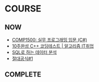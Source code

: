 # COURSE

## NOW
- [COMP1500: 실무 프로그래밍 입문 (C#)](https://pocu.academy/ko/Courses/COMP1500)
- [10주완성 C++ 코딩테스트 | 알고리즘 IT취업](https://www.inflearn.com/course/10%EC%A3%BC%EC%99%84%EC%84%B1-%EC%BD%94%EB%94%A9%ED%85%8C%EC%8A%A4%ED%8A%B8-%ED%81%B0%EB%8F%8C)
- [SQL로 하는 데이터 분석](https://www.codeit.kr/topics/data-analysis-using-sql?pathType=SKILL&pathSlug=sql-database-for-developers&categoryId=62c288ea672c77328d2aa4b4)
- [절대공식#1](https://www.youtube.com/playlist?list=PL0IlD73Ti6v_dWuSadpncQ9JKJstB6YrI)

## COMPLETE
